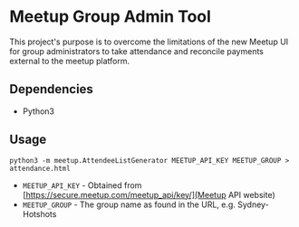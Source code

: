 # Meetup Group Admin Tool

This project's purpose is to overcome the limitations of the new Meetup UI for group administrators to take attendance and reconcile payments external to the meetup platform.

## Dependencies

* Python3

## Usage
```
python3 -m meetup.AttendeeListGenerator MEETUP_API_KEY MEETUP_GROUP > attendance.html
```
* `MEETUP_API_KEY`  - Obtained from [https://secure.meetup.com/meetup_api/key/](Meetup API website)
* `MEETUP_GROUP` - The group name as found in the URL, e.g. Sydney-Hotshots
